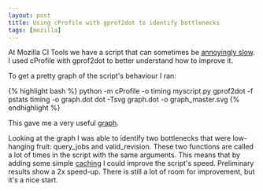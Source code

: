 ```yaml
---
layout: post
title: Using cProfile with gprof2dot to identify bottlenecks
tags: [mozilla]
---
```


At Mozilla CI Tools we have a script that can sometimes be [annoyingly slow](https://github.com/armenzg/mozilla_ci_tools/issues/200). I used cProfile with gprof2dot to better understand how to improve it.

To get a pretty graph of the script's behaviour I ran:

{% highlight bash %}
python -m cProfile -o timing myscript.py
gprof2dot -f pstats timing -o graph.dot
dot -Tsvg graph.dot -o graph_master.svg
{% endhighlight %}

This gave me a very useful [graph](/images/graph_master.svg).

Looking at the graph I was able to identify two bottlenecks that were low-hanging fruit: query_jobs and valid_revision. These two functions are called a lot of times in the script with the same arguments. This means that by adding some simple [caching](https://github.com/armenzg/mozilla_ci_tools/pull/221/files) I could improve the script's speed. Preliminary results show a 2x speed-up. There is still a lot of room for improvement, but it's a nice start.
